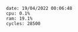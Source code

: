 

                date: 19/04/2022 00:06:48
                cpu: 0.1%
                ram: 19.1%
                cycles: 28500

                         